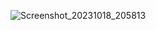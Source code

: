 ![Screenshot_20231018_205813](https://github.com/Annisaraulitaa/unit1-pathway3-D121211090/assets/130150985/630db898-0fb2-4048-85fc-1a5dd0713e6a)
